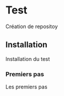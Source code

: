 # Test
Création de repositoy

## Installation
Installation du test

### Premiers pas
Les premiers pas
